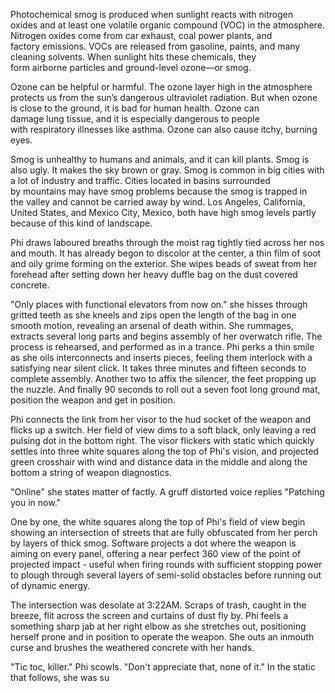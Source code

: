 Photochemical smog is produced when sunlight reacts with nitrogen oxides and at least one volatile organic compound (VOC) in the atmosphere. Nitrogen oxides come from car exhaust, coal power plants, and factory emissions. VOCs are released from gasoline, paints, and many cleaning solvents. When sunlight hits these chemicals, they form airborne particles and ground-level ozone—or smog.  
  
Ozone can be helpful or harmful. The ozone layer high in the atmosphere protects us from the sun’s dangerous ultraviolet radiation. But when ozone is close to the ground, it is bad for human health. Ozone can damage lung tissue, and it is especially dangerous to people with respiratory illnesses like asthma. Ozone can also cause itchy, burning eyes.

Smog is unhealthy to humans and animals, and it can kill plants. Smog is also ugly. It makes the sky brown or gray. Smog is common in big cities with a lot of industry and traffic. Cities located in basins surrounded by mountains may have smog problems because the smog is trapped in the valley and cannot be carried away by wind. Los Angeles, California, United States, and Mexico City, Mexico, both have high smog levels partly because of this kind of landscape.

Phi draws laboured breaths through the moist rag tightly tied across her nos and mouth. It has already begon to discolor at the center, a thin film of soot and oily grime forming on the exterior. She wipes beads of sweat from her forehead after setting down her heavy duffle bag on the dust covered concrete. 

"Only places with functional elevators from now on." she hisses through gritted teeth as she kneels and zips open the length of the bag in one smooth motion, revealing an arsenal of death within. She rummages, extracts several long parts and begins assembly of her overwatch rifle. The process is rehearsed, and performed as in a trance. Phi perks a thin smile as she oils interconnects and inserts pieces, feeling them interlock with a satisfying near silent click. It takes three minutes and fifteen seconds to complete assembly. Another two to affix the silencer, the feet propping up the nuzzle. And finally 90 seconds to roll out a seven foot long ground mat, position the weapon and get in position. 

Phi connects the link from her visor to the hud socket of the weapon and flicks up a switch. Her field of view dims to a soft black, only leaving a red pulsing dot in the bottom right. The visor flickers with static which quickly settles into three white squares along the top of Phi's vision,  and projected green crosshair with wind and distance data in the middle and along the bottom a string of weapon diagnostics. 

"Online" she states matter of factly. 
A gruff distorted voice replies "Patching you in now."

One by one, the white squares along the top of Phi's field of view begin showing an intersection of streets that are fully obfuscated from her perch by layers of thick smog. Software projects a dot where the weapon is aiming on every panel, offering a near perfect 360 view of the point of projected impact - useful when firing rounds with sufficient stopping power to plough through several layers of semi-solid obstacles before running out of dynamic energy. 

The intersection was desolate at 3:22AM. Scraps of trash, caught in the breeze, flit across the screen and curtains of dust fly by. Phi feels a something sharp jab at her right elbow as she stretches out, positioning herself prone and in position to operate the weapon. She outs an inmouth curse and brushes the weathered concrete with her hands. 

"Tic toc, killer."
Phi scowls. "Don't appreciate that, none of it."
In the static that follows, she was su
